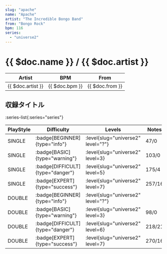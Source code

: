 ```yaml
---
slug: "apache"
name: "Apache"
artist: "The Incredible Bongo Band"
from: "Bongo Rock"
bpm: 116
series:
  - "universe2"
---
```


# {{ $doc.name }} / {{ $doc.artist }}

|Artist|BPM|From|
|------|---|----|
|{{ $doc.artist }}|{{ $doc.bpm }}|{{ $doc.from }}|

## 収録タイトル

:series-list{:series="series"}

|PlayStyle|Difficulty|Levels|Notes|Movie|
|---------|----------|------|-----|-----|
|SINGLE| :badge[BEGINNER]{type="info"}|<div class="field is-grouped is-grouped-multiline"> :level{slug="universe2" level="?"}</div>|47/0||
|SINGLE| :badge[BASIC]{type="warning"}|<div class="field is-grouped is-grouped-multiline"> :level{slug="universe2" level=3}</div>|103/0||
|SINGLE| :badge[DIFFICULT]{type="danger"}|<div class="field is-grouped is-grouped-multiline"> :level{slug="universe2" level=5}</div>|175/4||
|SINGLE| :badge[EXPERT]{type="success"}|<div class="field is-grouped is-grouped-multiline"> :level{slug="universe2" level=7}</div>|257/16||
|DOUBLE| :badge[BEGINNER]{type="info"}|<div class="field is-grouped is-grouped-multiline"> :level{slug="universe2" level="?"}</div>|||
|DOUBLE| :badge[BASIC]{type="warning"}|<div class="field is-grouped is-grouped-multiline"> :level{slug="universe2" level=3}</div>|98/0||
|DOUBLE| :badge[DIFFICULT]{type="danger"}|<div class="field is-grouped is-grouped-multiline"> :level{slug="universe2" level=6}</div>|218/21||
|DOUBLE| :badge[EXPERT]{type="success"}|<div class="field is-grouped is-grouped-multiline"> :level{slug="universe2" level=7}</div>|270/16||

